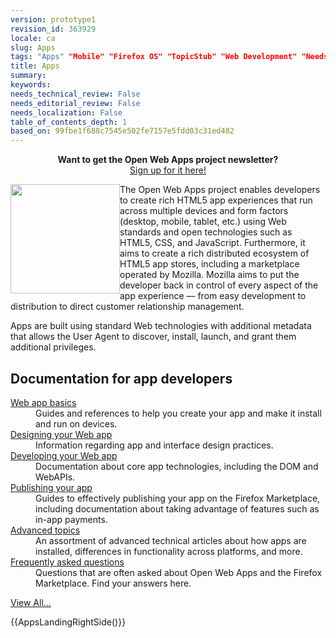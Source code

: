 ```yaml
---
version: prototype1
revision_id: 363929
locale: ca
slug: Apps
tags: "Apps" "Mobile" "Firefox OS" "TopicStub" "Web Development" "NeedsTranslation"
title: Apps
summary: 
keywords: 
needs_technical_review: False
needs_editorial_review: False
needs_localization: False
table_of_contents_depth: 1
based_on: 99fbe1f688c7545e502fe7157e5fdd03c31ed482
---
```

<div class="standardSidebar" style="text-align: center;">
  <strong>Want to get the Open Web Apps project newsletter?</strong><br />
  <a href="https://marketplace.firefox.com/developers/#newsletter-signup">Sign up for it here!</a></div>
<p><img alt="" src="https://mdn.mozillademos.org/files/4627/fx-marketplace-icon.png" style="width: 175px; height: 175px; float: left;" />The Open Web Apps project enables developers to create rich HTML5 app experiences that run across multiple devices and form factors (desktop, mobile, tablet, etc.) using Web standards and open technologies such as HTML5, CSS, and JavaScript. Furthermore, it aims to create a rich distributed ecosystem of HTML5 app stores, including a marketplace operated by Mozilla. Mozilla aims to put the developer back in control of every aspect of the app experience — from easy development to distribution to direct customer relationship management.</p>
<p class="endImageWrapping">Apps are built using standard Web technologies with additional metadata that allows the User Agent to discover, install, launch, and grant them additional privileges.</p>
<div class="row topicpage-table">
  <div class="section">
    <h2 class="Documentation" id="Documentation" name="Documentation">Documentation for app developers</h2>
    <dl>
      <dt>
        <a href="/en-US/docs/Apps/Basics">Web app basics</a></dt>
      <dd>
        Guides and references to help you create your app and make it install and run on devices.</dd>
      <dt>
        <a href="/en-US/docs/Apps/Design">Designing your Web app</a></dt>
      <dd>
        Information regarding app and interface design practices.</dd>
      <dt>
        <a href="/en-US/docs/Apps/Developing">Developing your Web app</a></dt>
      <dd>
        Documentation about core app technologies, including the DOM and WebAPIs.</dd>
      <dt>
        <a href="/en-US/docs/Apps/Publishing">Publishing your app</a></dt>
      <dd>
        Guides to effectively publishing your app on the Firefox Marketplace, including documentation about taking advantage of features such as in-app payments.</dd>
      <dt>
        <a href="/en-US/docs/Apps/Advanced_topics">Advanced topics</a></dt>
      <dd>
        An assortment of advanced technical articles about how apps are installed, differences in functionality across platforms, and more.</dd>
      <dt>
        <a href="/en-US/docs/Apps/FAQs">Frequently asked questions</a></dt>
      <dd>
        Questions that are often asked about Open Web Apps and the Firefox Marketplace. Find your answers here.</dd>
    </dl>
    <p><span class="alllinks"><a href="/en-US/docs/tag/Apps">View All...</a></span></p>
  </div>
  <div class="section">
    <p>{{AppsLandingRightSide()}}</p>
  </div>
</div>

